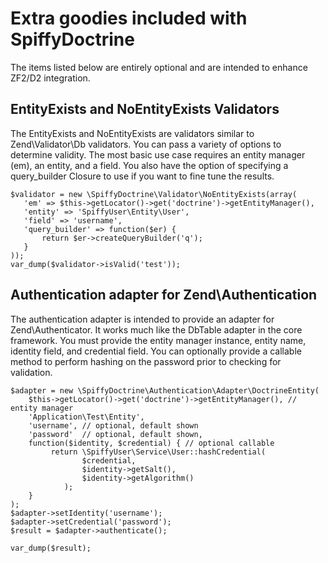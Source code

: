 # Extra goodies included with SpiffyDoctrine
The items listed below are entirely optional and are intended to enhance ZF2/D2 integration.

## EntityExists and NoEntityExists Validators
The EntityExists and NoEntityExists are validators similar to Zend\Validator\Db validators. You can 
pass a variety of options to determine validity. The most basic use case requires an entity manager (em),
an entity, and a field. You also have the option of specifying a query_builder Closure to use if you
want to fine tune the results. 

    $validator = new \SpiffyDoctrine\Validator\NoEntityExists(array(
       'em' => $this->getLocator()->get('doctrine')->getEntityManager(),
       'entity' => 'SpiffyUser\Entity\User',
       'field' => 'username',
       'query_builder' => function($er) {
           return $er->createQueryBuilder('q');
       }
    ));
    var_dump($validator->isValid('test'));        
        
## Authentication adapter for Zend\Authentication
The authentication adapter is intended to provide an adapter for Zend\Authenticator. It works much
like the DbTable adapter in the core framework. You must provide the entity manager instance,
entity name, identity field, and credential field. You can optionally provide a callable method
to perform hashing on the password prior to checking for validation.

    $adapter = new \SpiffyDoctrine\Authentication\Adapter\DoctrineEntity(
        $this->getLocator()->get('doctrine')->getEntityManager(), // entity manager
        'Application\Test\Entity',
        'username', // optional, default shown
        'password'  // optional, default shown,
        function($identity, $credential) { // optional callable 
             return \SpiffyUser\Service\User::hashCredential(
                    $credential,
                    $identity->getSalt(),
                    $identity->getAlgorithm()
                );
        }
    );
    $adapter->setIdentity('username');
    $adapter->setCredential('password');
    $result = $adapter->authenticate();
    
    var_dump($result);